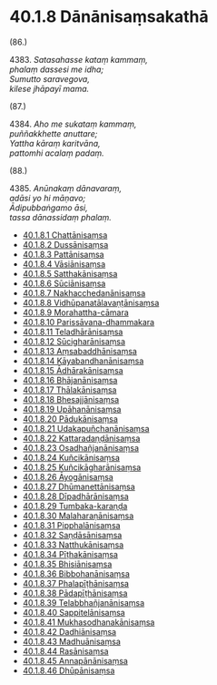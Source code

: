 # 40.1.8 Dānānisaṃsakathā

(86.)

4383\. _Satasahasse kataṃ kammaṃ,_  
_phalaṃ dassesi me idha;_  
_Sumutto saravegova,_  
_kilese jhāpayī mama._  

(87.)

4384\. _Aho me sukataṃ kammaṃ,_  
_puññakkhette anuttare;_  
_Yattha kāraṃ karitvāna,_  
_pattomhi acalaṃ padaṃ._  

(88.)

4385\. _Anūnakaṃ dānavaraṃ,_  
_adāsi yo hi māṇavo;_  
_Ādipubbaṅgamo āsi,_  
_tassa dānassidaṃ phalaṃ._  

* [40.1.8.1 Chattānisaṃsa](40.1.8/40.1.8.1.md)
* [40.1.8.2 Dussānisaṃsa](40.1.8/40.1.8.2.md)
* [40.1.8.3 Pattānisaṃsa](40.1.8/40.1.8.3.md)
* [40.1.8.4 Vāsiānisaṃsa](40.1.8/40.1.8.4.md)
* [40.1.8.5 Satthakānisaṃsa](40.1.8/40.1.8.5.md)
* [40.1.8.6 Sūciānisaṃsa](40.1.8/40.1.8.6.md)
* [40.1.8.7 Nakhacchedanānisaṃsa](40.1.8/40.1.8.7.md)
* [40.1.8.8 Vidhūpanatālavaṇṭānisaṃsa](40.1.8/40.1.8.8.md)
* [40.1.8.9 Morahattha-cāmara](40.1.8/40.1.8.9.md)
* [40.1.8.10 Parissāvana-dhammakara](40.1.8/40.1.8.10.md)
* [40.1.8.11 Teladhārānisaṃsa](40.1.8/40.1.8.11.md)
* [40.1.8.12 Sūcigharānisaṃsa](40.1.8/40.1.8.12.md)
* [40.1.8.13 Aṃsabaddhānisaṃsa](40.1.8/40.1.8.13.md)
* [40.1.8.14 Kāyabandhanānisaṃsa](40.1.8/40.1.8.14.md)
* [40.1.8.15 Ādhārakānisaṃsa](40.1.8/40.1.8.15.md)
* [40.1.8.16 Bhājanānisaṃsa](40.1.8/40.1.8.16.md)
* [40.1.8.17 Thālakānisaṃsa](40.1.8/40.1.8.17.md)
* [40.1.8.18 Bhesajjānisaṃsa](40.1.8/40.1.8.18.md)
* [40.1.8.19 Upāhanānisaṃsa](40.1.8/40.1.8.19.md)
* [40.1.8.20 Pādukānisaṃsa](40.1.8/40.1.8.20.md)
* [40.1.8.21 Udakapuñchanānisaṃsa](40.1.8/40.1.8.21.md)
* [40.1.8.22 Kattaradaṇḍānisaṃsa](40.1.8/40.1.8.22.md)
* [40.1.8.23 Osadhañjanānisaṃsa](40.1.8/40.1.8.23.md)
* [40.1.8.24 Kuñcikānisaṃsa](40.1.8/40.1.8.24.md)
* [40.1.8.25 Kuñcikāgharānisaṃsa](40.1.8/40.1.8.25.md)
* [40.1.8.26 Āyogānisaṃsa](40.1.8/40.1.8.26.md)
* [40.1.8.27 Dhūmanettānisaṃsa](40.1.8/40.1.8.27.md)
* [40.1.8.28 Dīpadhārānisaṃsa](40.1.8/40.1.8.28.md)
* [40.1.8.29 Tumbaka-karaṇḍa](40.1.8/40.1.8.29.md)
* [40.1.8.30 Malaharaṇānisaṃsa](40.1.8/40.1.8.30.md)
* [40.1.8.31 Pipphalānisaṃsa](40.1.8/40.1.8.31.md)
* [40.1.8.32 Saṇḍāsānisaṃsa](40.1.8/40.1.8.32.md)
* [40.1.8.33 Natthukānisaṃsa](40.1.8/40.1.8.33.md)
* [40.1.8.34 Pīṭhakānisaṃsa](40.1.8/40.1.8.34.md)
* [40.1.8.35 Bhisiānisaṃsa](40.1.8/40.1.8.35.md)
* [40.1.8.36 Bibbohanānisaṃsa](40.1.8/40.1.8.36.md)
* [40.1.8.37 Phalapīṭhānisaṃsa](40.1.8/40.1.8.37.md)
* [40.1.8.38 Pādapīṭhānisaṃsa](40.1.8/40.1.8.38.md)
* [40.1.8.39 Telabbhañjanānisaṃsa](40.1.8/40.1.8.39.md)
* [40.1.8.40 Sappitelānisaṃsa](40.1.8/40.1.8.40.md)
* [40.1.8.41 Mukhasodhanakānisaṃsa](40.1.8/40.1.8.41.md)
* [40.1.8.42 Dadhiānisaṃsa](40.1.8/40.1.8.42.md)
* [40.1.8.43 Madhuānisaṃsa](40.1.8/40.1.8.43.md)
* [40.1.8.44 Rasānisaṃsa](40.1.8/40.1.8.44.md)
* [40.1.8.45 Annapānānisaṃsa](40.1.8/40.1.8.45.md)
* [40.1.8.46 Dhūpānisaṃsa](40.1.8/40.1.8.46.md)
